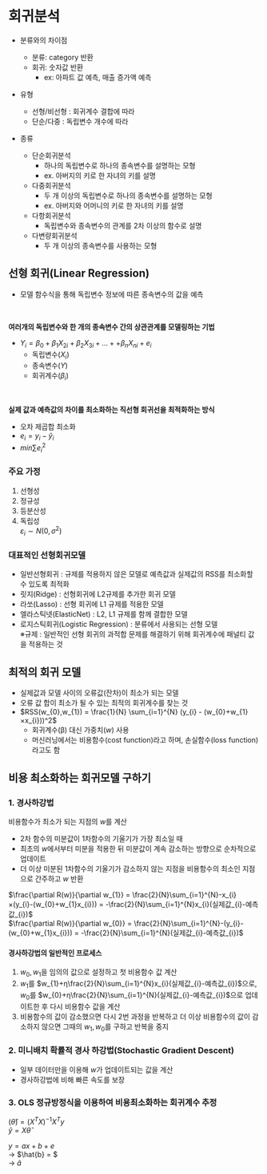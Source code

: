 # 회귀분석
- 분류와의 차이점
    - 분류: category 반환
    - 회귀: 숫자값 반환
        - ex: 아파트 값 예측, 매출 증가액 예측

- 유형
    - 선형/비선형 : 회귀계수 결합에 따라
    - 단순/다중 : 독립변수 개수에 따라

- 종류
    - 단순회귀분석
        - 하나의 독립변수로 하나의 종속변수를 설명하는 모형
        - ex. 아버지의 키로 한 자녀의 키를 설명
    - 다중회귀분석
        - 두 개 이상의 독립변수로 하나의 종속변수를 설명하는 모형
        - ex. 아버지와 어머니의 키로 한 자녀의 키를 설명
    - 다항회귀분석
        - 독립변수와 종속변수의 관계를 2차 이상의 함수로 설명
    - 다변량회귀분석
        - 두 개 이상의 종속변수를 사용하는 모형

## 선형 회귀(Linear Regression)
- 모델 함수식을 통해 독립변수 정보에 따른 종속변수의 값을 예측
<br>

**여러개의 독립변수와 한 개의 종속변수 간의 상관관계를 모델링하는 기법**
- $Y_{i} = β_{0} + β_{1}X_{2i} + β_{2}X_{3i} + … + + β_{n}X_{ni} + e_{i}$
    - 독립변수($X_{i}$)
    - 종속변수($Y$)
    - 회귀계수($β_{i}$)
<br>

**실제 값과 예측값의 차이를 최소화하는 직선형 회귀선을 최적화하는 방식**
- 오차 제곱합 최소화
- $e_{i} = y_{i} - \hat{y}_{i}$
- $min \sum{e^2_{i}}$

### 주요 가정
1. 선형성
2. 정규성
3. 등분산성
4. 독립성<br>
$ε_{i}\sim N(0,σ^2)$

### 대표적인 선형회귀모델
- 일반선형회귀 : 규제를 적용하지 않은 모델로 예측값과 실제값의 RSS를 최소화할 수 있도록 최적화
- 릿지(Ridge) : 선형회귀에 L2규제를 추가한 회귀 모델
- 라쏘(Lasso) : 선형 회귀에 L1 규제를 적용한 모델
- 엘라스틱넷(ElasticNet) : L2, L1 규제를 함께 결합한 모델
- 로지스틱회귀(Logistic Regression) : 분류에서 사용되는 선형 모델<br>
※규제 : 일반적인 선형 회귀의 과적합 문제를 해결하기 위해 회귀계수에 패널티 값을 적용하는 것

## 최적의 회귀 모델
- 실제값과 모델 사이의 오류값(잔차)이 최소가 되는 모델
- 오류 값 합이 최소가 될 수 있는 최적의 회귀계수를 찾는 것
- $RSS(w_{0},w_{1}) = \frac{1}{N} \sum_{i=1}^{N} (y_{i} - (w_{0}+w_{1}×x_{i}))^2$<br>
    - 회귀계수(β) 대신 가중치($w$) 사용
    - 머신러닝에서는 비용함수(cost function)라고 하며, 손실함수(loss function)라고도 함

## 비용 최소화하는 회귀모델 구하기

### 1. 경사하강법
비용함수가 최소가 되는 지점의 $w$를 계산
- 2차 함수의 미분값이 1차함수의 기울기가 가장 최소일 때
- 최초의 $w$에서부터 미분을 적용한 뒤 미분값이 계속 감소하는 방향으로 순차적으로 업데이트
- 더 이상 미분된 1차함수의 기울기가 감소하지 않는 지점을 비용함수의 최소인 지점으로 간주하고 $w$ 반환<br>

$\frac{\partial R(w)}{\partial w_{1}} = \frac{2}{N}\sum_{i=1}^{N}-x_{i}×(y_{i}-(w_{0}+w_{1}x_{i})) = -\frac{2}{N}\sum_{i=1}^{N}x_{i}(실제값_{i}-예측값_{i})$<br>
$\frac{\partial R(w)}{\partial w_{0}} = \frac{2}{N}\sum_{i=1}^{N}-(y_{i}-(w_{0}+w_{1}x_{i})) = -\frac{2}{N}\sum_{i=1}^{N}(실제값_{i}-예측값_{i})$
<br>

#### 경사하강법의 일반적인 프로세스
1. $w_{0}, w_{1}$을 임의의 값으로 설정하고 첫 비용함수 값 계산
2. $w_{1}$를 $w_{1}+η\frac{2}{N}\sum_{i=1}^{N}x_{i}(실제값_{i}-예측값_{i})$으로, $w_{0}$를 $w_{0}+η\frac{2}{N}\sum_{i=1}^{N}(실제값_{i}-예측값_{i})$으로 업데이트한 후 다시 비용함수 값을 계산
3. 비용함수의 값이 감소했으면 다시 2번 과정을 반복하고 더 이상 비용함수의 값이 감소하지 않으면 그때의 $w_{1}, w_{0}$를 구하고 반복을 중지

### 2. 미니배치 확률적 경사 하강법(Stochastic Gradient Descent)
- 일부 데이터만을 이용해 $w$가 업데이트되는 값을 계산
- 경사하강법에 비해 빠른 속도를 보장

### 3. OLS 정규방정식을 이용하여 비용최소화하는 회귀계수 추정
$(\hat{θ}) = (X^TX)^{-1}X^Ty$<br>
$\hat{y} = X\hat{θ}$

$y=ax+b+e$ <br>
    -> $\hat{b} = $<br>
    -> $\hat{a}$